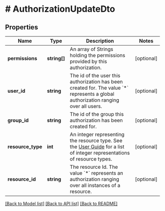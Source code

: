 # # AuthorizationUpdateDto

## Properties

Name | Type | Description | Notes
------------ | ------------- | ------------- | -------------
**permissions** | **string[]** | An array of Strings holding the permissions provided by this authorization. | [optional]
**user_id** | **string** | The id of the user this authorization has been created for. The value &#x60;*&#x60; represents a global authorization ranging over all users. | [optional]
**group_id** | **string** | The id of the group this authorization has been created for. | [optional]
**resource_type** | **int** | An integer representing the resource type. See the [User Guide](https://docs.camunda.org/manual/latest/user-guide/process-engine/authorization-service/#resources) for a list of integer representations of resource types. | [optional]
**resource_id** | **string** | The resource Id. The value &#x60;*&#x60; represents an authorization ranging over all instances of a resource. | [optional]

[[Back to Model list]](../../README.md#models) [[Back to API list]](../../README.md#endpoints) [[Back to README]](../../README.md)
